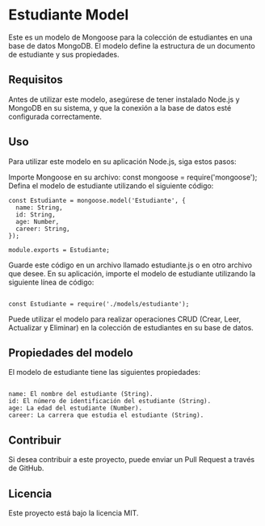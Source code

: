 # Estudiante Model
Este es un modelo de Mongoose para la colección de estudiantes en una base de datos MongoDB. El modelo define la estructura de un documento de estudiante y sus propiedades.

## Requisitos
Antes de utilizar este modelo, asegúrese de tener instalado Node.js y MongoDB en su sistema, y que la conexión a la base de datos esté configurada correctamente.

## Uso
Para utilizar este modelo en su aplicación Node.js, siga estos pasos:

Importe Mongoose en su archivo: const mongoose = require('mongoose');
Defina el modelo de estudiante utilizando el siguiente código:
```
const Estudiante = mongoose.model('Estudiante', {
  name: String,
  id: String,
  age: Number,
  career: String,
});

module.exports = Estudiante;
```

Guarde este código en un archivo llamado estudiante.js o en otro archivo que desee.
En su aplicación, importe el modelo de estudiante utilizando la siguiente línea de código:
```

const Estudiante = require('./models/estudiante');
```

Puede utilizar el modelo para realizar operaciones CRUD (Crear, Leer, Actualizar y Eliminar) en la colección de estudiantes en su base de datos.
## Propiedades del modelo
El modelo de estudiante tiene las siguientes propiedades:
```

name: El nombre del estudiante (String).
id: El número de identificación del estudiante (String).
age: La edad del estudiante (Number).
career: La carrera que estudia el estudiante (String).
```

## Contribuir
Si desea contribuir a este proyecto, puede enviar un Pull Request a través de GitHub.

## Licencia
Este proyecto está bajo la licencia MIT.
